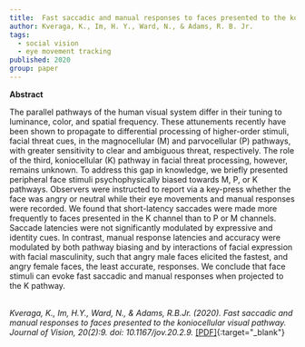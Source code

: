 ```yaml
---
title:  Fast saccadic and manual responses to faces presented to the koniocellular visual pathway
author: Kveraga, K., Im, H. Y., Ward, N., & Adams, R. B. Jr.
tags:
  - social vision
  - eye movement tracking
published: 2020
group: paper
---
```


**Abstract**

The parallel pathways of the human visual system differ in their tuning to luminance, color, and spatial frequency. These attunements recently have been shown to propagate to differential processing of higher-order stimuli, facial threat cues, in the magnocellular (M) and parvocellular (P) pathways, with greater sensitivity to clear and ambiguous threat, respectively. The role of the third, koniocellular (K) pathway in facial threat processing, however, remains unknown. To address this gap in knowledge, we briefly presented peripheral face stimuli psychophysically biased towards M, P, or K pathways. Observers were instructed to report via a key-press whether the face was angry or neutral while their eye movements and manual responses were recorded. We found that short-latency saccades were made more frequently to faces presented in the K channel than to P or M channels. Saccade latencies were not significantly modulated by expressive and identity cues. In contrast, manual response latencies and accuracy were modulated by both pathway biasing and by interactions of facial expression with facial masculinity, such that angry male faces elicited the fastest, and angry female faces, the least accurate, responses. We conclude that face stimuli can evoke fast saccadic and manual responses when projected to the K pathway.
<br><br>



*Kveraga, K., Im, H.Y., Ward, N., & Adams, R.B.Jr. (2020). Fast saccadic and manual responses to faces presented to the koniocellular visual pathway. Journal of Vision, 20(2):9. doi: 10.1167/jov.20.2.9.* [[PDF]](https://doi.org/10.1167/jov.20.2.9){:target="_blank"}

<!---
Kveraga, K., Im, H.Y., Ward, N., & Adams, R.B.Jr. (2020). Fast saccadic and manual responses to faces presented to the koniocellular visual pathway. Journal of Vision, 20(2):9. doi: 10.1167/jov.20.2.9.
https://jov.arvojournals.org/article.aspx?articleid=2762175
25 January 2019
-->


